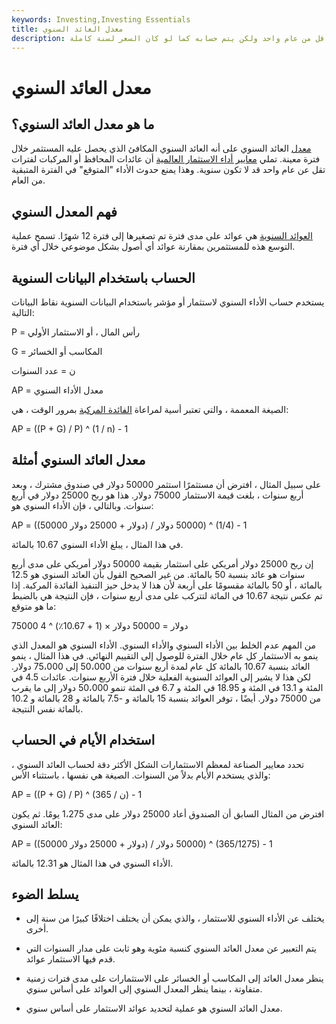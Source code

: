 ```yaml
---
keywords: Investing,Investing Essentials
title: معدل العائد السنوي
description: المعدل السنوي هو معدل العائد لفترة معينة أقل من عام واحد ولكن يتم حسابه كما لو كان السعر لسنة كاملة.
---
```


# معدل العائد السنوي
## ما هو معدل العائد السنوي؟

[معدل](/rateofreturn) العائد السنوي على أنه العائد السنوي المكافئ الذي يحصل عليه المستثمر خلال فترة معينة. تملي [معايير أداء الاستثمار العالمية](/gips) أن عائدات المحافظ أو المركبات لفترات تقل عن عام واحد قد لا تكون سنوية. وهذا يمنع حدوث الأداء "المتوقع" في الفترة المتبقية من العام.

## فهم المعدل السنوي

[العوائد السنوية](/annualize) هي عوائد على مدى فترة تم تصغيرها إلى فترة 12 شهرًا. تسمح عملية التوسع هذه للمستثمرين بمقارنة عوائد أي أصول بشكل موضوعي خلال أي فترة.

## الحساب باستخدام البيانات السنوية

يستخدم حساب الأداء السنوي لاستثمار أو مؤشر باستخدام البيانات السنوية نقاط البيانات التالية:

P = رأس المال ، أو الاستثمار الأولي

G = المكاسب أو الخسائر

ن = عدد السنوات

AP = معدل الأداء السنوي

الصيغة المعممة ، والتي تعتبر أسية لمراعاة [الفائدة المركبة](/compoundinterest) بمرور الوقت ، هي:

AP = ((P + G) / P) ^ (1 / n) - 1

## معدل العائد السنوي أمثلة

على سبيل المثال ، افترض أن مستثمرًا استثمر 50000 دولار في صندوق مشترك ، وبعد أربع سنوات ، بلغت قيمة الاستثمار 75000 دولار. هذا هو ربح 25000 دولار في أربع سنوات. وبالتالي ، فإن الأداء السنوي هو:

AP = ((50000 دولار + 25000 دولار) / 50000 دولار) ^ (1/4) - 1

في هذا المثال ، يبلغ الأداء السنوي 10.67 بالمائة.

إن ربح 25000 دولار أمريكي على استثمار بقيمة 50000 دولار أمريكي على مدى أربع سنوات هو عائد بنسبة 50 بالمائة. من غير الصحيح القول بأن العائد السنوي هو 12.5 بالمائة ، أو 50 بالمائة مقسومًا على أربعة لأن هذا لا يدخل حيز التنفيذ الفائدة المركبة. إذا تم عكس نتيجة 10.67 في المائة لتتركب على مدى أربع سنوات ، فإن النتيجة هي بالضبط ما هو متوقع:

75000 دولار = 50000 دولار × (1 + 10.67٪) ^ 4

من المهم عدم الخلط بين الأداء السنوي والأداء السنوي. الأداء السنوي هو المعدل الذي ينمو به الاستثمار كل عام خلال الفترة للوصول إلى التقييم النهائي. في هذا المثال ، ينمو العائد بنسبة 10.67 بالمائة كل عام لمدة أربع سنوات من 50،000 إلى 75،000 دولار. لكن هذا لا يشير إلى العوائد السنوية الفعلية خلال فترة الأربع سنوات. عائدات 4.5 في المئة و 13.1 في المئة و 18.95 في المئة و 6.7 في المئة تنمو 50،000 دولار إلى ما يقرب من 75000 دولار. أيضًا ، توفر العوائد بنسبة 15 بالمائة و -7.5 بالمائة و 28 بالمائة و 10.2 بالمائة نفس النتيجة.

## استخدام الأيام في الحساب

تحدد معايير الصناعة لمعظم الاستثمارات الشكل الأكثر دقة لحساب العائد السنوي ، والذي يستخدم الأيام بدلاً من السنوات. الصيغة هي نفسها ، باستثناء الأس:

AP = ((P + G) / P) ^ (365 / ن) - 1

افترض من المثال السابق أن الصندوق أعاد 25000 دولار على مدى 1،275 يومًا. ثم يكون العائد السنوي:

AP = ((50000 دولار + 25000 دولار) / 50000 دولار) ^ (365/1275) - 1

الأداء السنوي في هذا المثال هو 12.31 بالمائة.

## يسلط الضوء

- يختلف عن الأداء السنوي للاستثمار ، والذي يمكن أن يختلف اختلافًا كبيرًا من سنة إلى أخرى.

- يتم التعبير عن معدل العائد السنوي كنسبة مئوية وهو ثابت على مدار السنوات التي قدم فيها الاستثمار عوائد.

- ينظر معدل العائد إلى المكاسب أو الخسائر على الاستثمارات على مدى فترات زمنية متفاوتة ، بينما ينظر المعدل السنوي إلى العوائد على أساس سنوي.

- معدل العائد السنوي هو عملية لتحديد عوائد الاستثمار على أساس سنوي.

